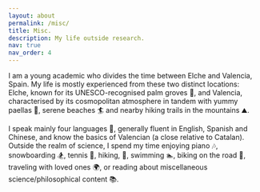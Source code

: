 ```yaml
---
layout: about
permalink: /misc/
title: Misc.
description: My life outside research.
nav: true
nav_order: 4
---
```


I am a young academic who divides the time between Elche and Valencia, Spain. My life is mostly experienced from these two distinct locations: Elche, known for its UNESCO-recognised palm groves 🌴, and Valencia, characterised by its cosmopolitan atmosphere in tandem with yummy paellas 🥘, serene beaches 🏄 and nearby hiking trails in the mountains ⛰️.

I speak mainly four languages 📑, generally fluent in English, Spanish and Chinese, and know the basics of Valencian (a close relative to Catalan). Outside the realm of science, I spend my time enjoying piano 🎶, snowboarding 🏂, tennis 🎾, hiking, 🧗, swimming 🏊, biking on the road 🚴, traveling with loved ones 🌍, or reading about miscellaneous science/philosophical content 📚.
